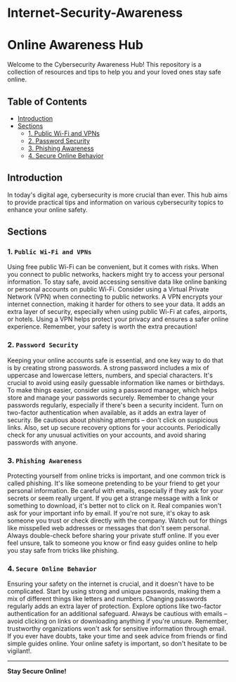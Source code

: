 # Internet-Security-Awareness
# Online Awareness Hub

Welcome to the Cybersecurity Awareness Hub! This repository is a collection of resources and tips to help you and your loved ones stay safe online.

## Table of Contents
- [Introduction](#introduction)
- [Sections](#sections)
  - [1. Public Wi-Fi and VPNs](#1-Public-Wi-Fi-and-VPNs)  
  - [2. Password Security](#2-password-security)
  - [3. Phishing Awareness](#3-phishing-awareness)
  - [4. Secure Online Behavior](#4-secure-online-behavior)
 


## Introduction

In today's digital age, cybersecurity is more crucial than ever. This hub aims to provide practical tips and information on various cybersecurity topics to enhance your online safety.

## Sections

### 1. `Public Wi-Fi and VPNs`
Using free public Wi-Fi can be convenient, but it comes with risks. When you connect to public networks, hackers might try to access your personal information. To stay safe, avoid accessing sensitive data like online banking or personal accounts on public Wi-Fi. Consider using a Virtual Private Network (VPN) when connecting to public networks. A VPN encrypts your internet connection, making it harder for others to see your data. It adds an extra layer of security, especially when using public Wi-Fi at cafes, airports, or hotels. Using a VPN helps protect your privacy and ensures a safer online experience. Remember, your safety is worth the extra precaution!

### 2. `Password Security`
Keeping your online accounts safe is essential, and one key way to do that is by creating strong passwords. A strong password includes a mix of uppercase and lowercase letters, numbers, and special characters. It's crucial to avoid using easily guessable information like names or birthdays. To make things easier, consider using a password manager, which helps store and manage your passwords securely. Remember to change your passwords regularly, especially if there's been a security incident. Turn on two-factor authentication when available, as it adds an extra layer of security. Be cautious about phishing attempts – don't click on suspicious links. Also, set up secure recovery options for your accounts. Periodically check for any unusual activities on your accounts, and avoid sharing passwords with anyone. 

### 3. `Phishing Awareness`
Protecting yourself from online tricks is important, and one common trick is called phishing. It's like someone pretending to be your friend to get your personal information. Be careful with emails, especially if they ask for your secrets or seem really urgent. If you get a strange message with a link or something to download, it's better not to click on it. Real companies won't ask for your important info by email. If you're not sure, it's okay to ask someone you trust or check directly with the company. Watch out for things like misspelled web addresses or messages that don't seem personal. Always double-check before sharing your private stuff online. If you ever feel unsure, talk to someone you know or find easy guides online to help you stay safe from tricks like phishing.

### 4. `Secure Online Behavior`
Ensuring your safety on the internet is crucial, and it doesn't have to be complicated. Start by using strong and unique passwords, making them a mix of different things like letters and numbers. Changing passwords regularly adds an extra layer of protection. Explore options like two-factor authentication for an additional safeguard. Always be cautious with emails – avoid clicking on links or downloading anything if you're unsure. Remember, trustworthy organizations won't ask for sensitive information through email. If you ever have doubts, take your time and seek advice from friends or find simple guides online. Your online safety is important, so don't hesitate to be vigilant!.


---

**Stay Secure Online!**

